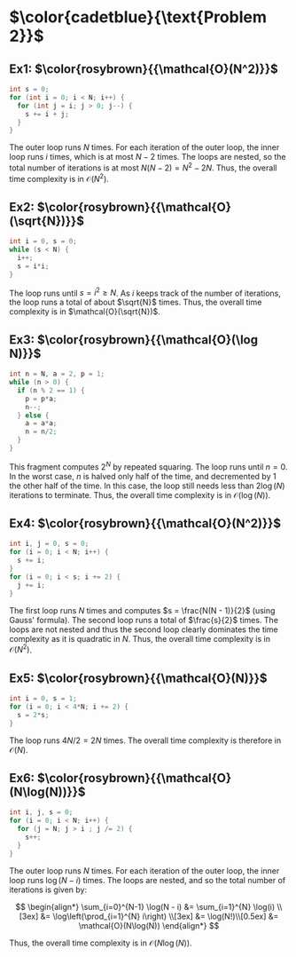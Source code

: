 # $\color{cadetblue}{\text{Problem 2}}$

## Ex1: $\color{rosybrown}{{\mathcal{O}(N^2)}}$

```c
int s = 0;
for (int i = 0; i < N; i++) {
  for (int j = i; j > 0; j--) {
    s += i + j;
  }
}
```

The outer loop runs $N$ times. For each iteration of the outer loop, the inner loop runs $i$ times, which is at most $N - 2$ times. The loops are nested, so the total number of iterations is at most $N(N - 2) = N^2 - 2N$. Thus, the overall time complexity is in $\mathcal{O}(N^2)$.

## Ex2: $\color{rosybrown}{{\mathcal{O}(\sqrt{N})}}$

```c
int i = 0, s = 0;
while (s < N) {
  i++;
  s = i*i;
}
```

The loop runs until $s = i^2 \geq N$. As $i$ keeps track of the number of iterations, the loop runs a total of about $\sqrt{N}$ times. Thus, the overall time complexity is in $\mathcal{O}(\sqrt{N})$.

## Ex3: $\color{rosybrown}{{\mathcal{O}(\log N)}}$

```c
int n = N, a = 2, p = 1;
while (n > 0) {
  if (n % 2 == 1) {
    p = p*a;
    n--;
  } else {
    a = a*a;
    n = n/2;
  }
}
```

This fragment computes $2^N$ by repeated squaring. The loop runs until $n = 0$. In the worst case, $n$ is halved only half of the time, and decremented by $1$ the other half of the time. In this case, the loop still needs less than $2\log(N)$ iterations to terminate. Thus, the overall time complexity is in $\mathcal{O}(\log (N))$.

## Ex4: $\color{rosybrown}{{\mathcal{O}(N^2)}}$

```c
int i, j = 0, s = 0;
for (i = 0; i < N; i++) {
  s += i;
}
for (i = 0; i < s; i += 2) {
  j += i;
}
```

The first loop runs $N$ times and computes $s = \frac{N(N - 1)}{2}$ (using Gauss' formula). The second loop runs a total of $\frac{s}{2}$ times. The loops are not nested and thus the second loop clearly dominates the time complexity as it is quadratic in $N$. Thus, the overall time complexity is in $\mathcal{O}(N^2)$.

## Ex5: $\color{rosybrown}{{\mathcal{O}(N)}}$

```c
int i = 0, s = 1;
for (i = 0; i < 4*N; i += 2) {
  s = 2*s;
}
```

The loop runs $4N/2 = 2N$ times. The overall time complexity is therefore in $\mathcal{O}(N)$.

## Ex6: $\color{rosybrown}{{\mathcal{O}(N\log(N))}}$

```c
int i, j, s = 0;
for (i = 0; i < N; i++) {
  for (j = N; j > i ; j /= 2) {
    s++;
  }
}
```

The outer loop runs $N$ times. For each iteration of the outer loop, the inner loop runs $\log(N - i)$ times. The loops are nested, and so the total number of iterations is given by:

$$
\begin{align*}
\sum_{i=0}^{N-1} \log(N - i) &= \sum_{i=1}^{N} \log(i) \\[3ex]
&= \log\left(\prod_{i=1}^{N} i\right) \\[3ex]
&= \log(N!)\\[0.5ex]
&= \mathcal{O}(N\log(N))
\end{align*}
$$

Thus, the overall time complexity is in $\mathcal{O}(N\log(N))$.
